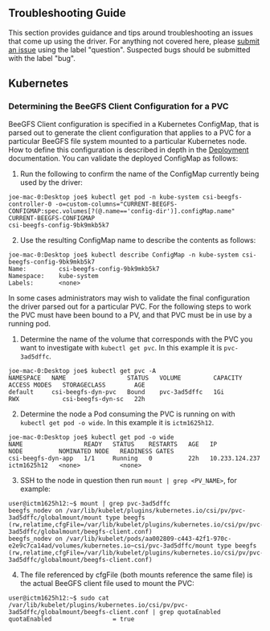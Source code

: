 Troubleshooting Guide
---------------------

This section provides guidance and tips around troubleshooting an issues that
come up using the driver. For anything not covered here, please [submit an
issue](https://github.com/NetApp/beegfs-csi-driver/issues) using the label
"question". Suspected bugs should be submitted with the label "bug". 

## Kubernetes

### Determining the BeeGFS Client Configuration for a PVC
<a name="determining-the-beegfs-client-configuration-for-a-pvc"></a>

BeeGFS Client configuration is specified in a Kubernetes ConfigMap, that is
parsed out to generate the client configuration that applies to a PVC for a
particular BeeGFS file system mounted to a particular Kubernetes node. How to
define this configuration is described in depth in the
[Deployment](deployment.md#general-configuration) documentation. You can
validate the deployed ConfigMap as follows: 

1. Run the following to confirm the name of the ConfigMap currently being used
   by the driver: 
```
joe-mac-0:Desktop joe$ kubectl get pod -n kube-system csi-beegfs-controller-0 -o=custom-columns="CURRENT-BEEGFS-CONFIGMAP:spec.volumes[?(@.name=='config-dir')].configMap.name"
CURRENT-BEEGFS-CONFIGMAP
csi-beegfs-config-9bk9mkb5k7
```
2. Use the resulting ConfigMap name to describe the contents as follows:
```
joe-mac-0:Desktop joe$ kubectl describe ConfigMap -n kube-system csi-beegfs-config-9bk9mkb5k7
Name:         csi-beegfs-config-9bk9mkb5k7
Namespace:    kube-system
Labels:       <none>
```

In some cases administrators may wish to validate the final configuration the
driver parsed out for a particular PVC. For the following steps to work the PVC
must have been bound to a PV, and that PVC must be in use by a running pod.

1. Determine the name of the volume that corresponds with the PVC you want to
   investigate with `kubectl get pvc`. In this example it is `pvc-3ad5dffc`.
```
joe-mac-0:Desktop joe$ kubectl get pvc -A
NAMESPACE   NAME                 STATUS   VOLUME         CAPACITY   ACCESS MODES   STORAGECLASS        AGE
default     csi-beegfs-dyn-pvc   Bound    pvc-3ad5dffc   1Gi        RWX            csi-beegfs-dyn-sc   22h
```
2. Determine the node a Pod consuming the PVC is running on with `kubectl get
   pod -o wide`. In this example it is `ictm1625h12`.
```
joe-mac-0:Desktop joe$ kubectl get pod -o wide
NAME                 READY   STATUS    RESTARTS   AGE   IP               NODE          NOMINATED NODE   READINESS GATES
csi-beegfs-dyn-app   1/1     Running   0          22h   10.233.124.237   ictm1625h12   <none>           <none>
```
3. SSH to the node in question then run `mount | grep <PV_NAME>`, for example: 
```
user@ictm1625h12:~$ mount | grep pvc-3ad5dffc
beegfs_nodev on /var/lib/kubelet/plugins/kubernetes.io/csi/pv/pvc-3ad5dffc/globalmount/mount type beegfs (rw,relatime,cfgFile=/var/lib/kubelet/plugins/kubernetes.io/csi/pv/pvc-3ad5dffc/globalmount/beegfs-client.conf)
beegfs_nodev on /var/lib/kubelet/pods/aa002809-c443-42f1-970c-e2e9c7ca14ad/volumes/kubernetes.io~csi/pvc-3ad5dffc/mount type beegfs (rw,relatime,cfgFile=/var/lib/kubelet/plugins/kubernetes.io/csi/pv/pvc-3ad5dffc/globalmount/beegfs-client.conf)
```
4. The file referenced by cfgFile (both mounts reference the same file) is the
   actual BeeGFS client file used to mount the PVC: 
```
user@ictm1625h12:~$ sudo cat /var/lib/kubelet/plugins/kubernetes.io/csi/pv/pvc-3ad5dffc/globalmount/beegfs-client.conf | grep quotaEnabled
quotaEnabled                 = true
```
